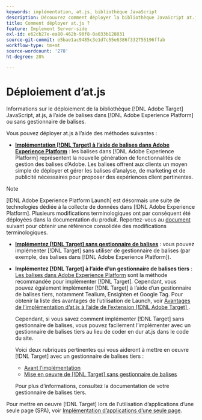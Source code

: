 ```yaml
---
keywords: implémentation, at.js, bibliothèque JavaScript
description: Découvrez comment déployer la bibliothèque JavaScript at.js [!DNL Adobe Target]  à l’aide de balises dans  [!DNL Adobe Experience Platform]  ou sans gestionnaire de balises.
title: Comment déployer at.js ?
feature: Implement Server-side
exl-id: e62cb27e-ea80-462b-90f8-0a033b128031
source-git-commit: e5bae1ac9485c3e1d7c55e6386f332755196ffab
workflow-type: tm+mt
source-wordcount: '278'
ht-degree: 28%

---
```


# Déploiement d’at.js

Informations sur le déploiement de la bibliothèque [!DNL Adobe Target] JavaScript, at.js, à l’aide de balises dans [!DNL Adobe Experience Platform] ou sans gestionnaire de balises.

Vous pouvez déployer at.js à l’aide des méthodes suivantes :

* **[Implémentation [!DNL Target] à l’aide de balises dans Adobe Experience Platform](/help/dev/implement/client-side/atjs/how-to-deployatjs/implement-target-using-adobe-launch.md)** : les balises dans [!DNL Adobe Experience Platform] représentent la nouvelle génération de fonctionnalités de gestion des balises d’Adobe. Les balises offrent aux clients un moyen simple de déployer et gérer les balises d’analyse, de marketing et de publicité nécessaires pour proposer des expériences client pertinentes.

>[!NOTE]
>
> [!DNL Adobe Experience Platform Launch] est désormais une suite de technologies dédiée à la collecte de données dans [!DNL Adobe Experience Platform]. Plusieurs modifications terminologiques ont par conséquent été déployées dans la documentation du produit. Reportez-vous au [document](https://experienceleague.adobe.com/docs/experience-platform/tags/term-updates.html?lang=fr) suivant pour obtenir une référence consolidée des modifications terminologiques.

* **[Implémentez [!DNL Target] sans gestionnaire de balises](/help/dev/implement/client-side/atjs/how-to-deployatjs/implement-target-without-a-tag-manager.md)** : vous pouvez implémenter [!DNL Target] sans utiliser de gestionnaire de balises (par exemple, des balises dans [!DNL Adobe Experience Platform]).
* **Implémentez [!DNL Target] à l’aide d’un gestionnaire de balises tiers** : [Les balises dans Adobe Experience Platform](/help/dev/implement/client-side/atjs/how-to-deployatjs/implement-target-using-adobe-launch.md) sont la méthode recommandée pour implémenter [!DNL Target]. Cependant, vous pouvez également implémenter [!DNL Target] à l’aide d’un gestionnaire de balises tiers, notamment Tealium, Ensighten et Google Tag. Pour obtenir la liste des avantages de l’utilisation de Launch, voir [Avantages de l’implémentation d’at.js à l’aide de l’extension  [!DNL Adobe Target] ](/help/dev/implement/client-side/atjs/how-to-deployatjs/implement-target-using-adobe-launch.md#advantages-of-implementing-atjs-using-the-target-extension).

  Cependant, si vous savez comment implémenter [!DNL Target] sans gestionnaire de balises, vous pouvez facilement l’implémenter avec un gestionnaire de balises tiers au lieu de coder en dur at.js dans le code du site.

  Voici deux rubriques pertinentes qui vous aideront à mettre en oeuvre [!DNL Target] avec un gestionnaire de balises tiers :

   * [Avant l’implémentation](/help/dev/before-implement/prepare-to-implement-target.md)
   * [Mise en oeuvre de  [!DNL Target]  sans gestionnaire de balises](/help/dev/implement/client-side/atjs/how-to-deployatjs/implement-target-without-a-tag-manager.md)

  Pour plus d’informations, consultez la documentation de votre gestionnaire de balises tiers.

Pour mettre en oeuvre [!DNL Target] lors de l’utilisation d’applications d’une seule page (SPA), voir [Implémentation d’applications d’une seule page](/help/dev/implement/client-side/atjs/how-to-deployatjs/target-atjs-single-page-application.md).
